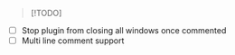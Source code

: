 > [!TODO]
- [ ] Stop plugin from closing all windows once commented
- [ ] Multi line comment support
